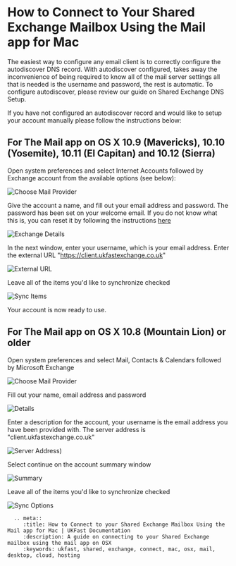 # How to Connect to Your Shared Exchange Mailbox Using the Mail app for Mac

The easiest way to configure any email client is to correctly configure the autodiscover DNS record. With autodiscover configured, takes away the inconvenience of being required to know all of the mail server settings all that is needed is the username and password, the rest is automatic. To configure autodiscover, please review our guide on Shared Exchange DNS Setup.

If you have not configured an autodiscover record and would like to setup your account manually please follow the instructions below:

## For The Mail app on OS X 10.9 (Mavericks), 10.10 (Yosemite), 10.11 (El Capitan) and 10.12 (Sierra)

Open system preferences and select Internet Accounts followed by Exchange account from the available options (see below):


 ![Choose Mail Provider](files/sharedexchangemac/mailprovider.PNG)

 Give the account a name, and fill out your email address and password. The password has been set on your welcome email. If you do not know what this is, you can reset it by following the instructions [here](sharedexchange/changepassword.html)

 ![Exchange Details](files/sharedexchangemac/exchangedetails.PNG)

 In the next window, enter your username, which is your email address.
   Enter the external URL "https://client.ukfastexchange.co.uk"

 ![External URL](files/sharedexchangemac/external.PNG)

 Leave all of the items you'd like to synchronize checked

 ![Sync Items](files/sharedexchangemac/synclist.PNG)

 Your account is now ready to use.

## For The Mail app on OS X 10.8 (Mountain Lion) or older

 Open system preferences and select Mail, Contacts & Calendars followed by Microsoft Exchange

 ![Choose Mail Provider](files/sharedexchangemac/mailprovider2.PNG)

 Fill out your name, email address and password

 ![Details](files/sharedexchangemac/exchangedetails2.PNG)

 Enter a description for the account, your username is the email
   address you have been provided with. The server address is
   "client.ukfastexchange.co.uk"

 ![Server Address](files/sharedexchangemac/server.PNG))

 Select continue on the account summary window

 ![Summary](files/sharedexchangemac/summary.PNG)

 Leave all of the items you'd like to synchronize checked

![Sync Options](files/sharedexchangemac/synclist2.PNG)

```eval_rst
  .. meta::
     :title: How to Connect to your Shared Exchange Mailbox Using the Mail app for Mac | UKFast Documentation
     :description: A guide on connecting to your Shared Exchange mailbox using the mail app on OSX
     :keywords: ukfast, shared, exchange, connect, mac, osx, mail, desktop, cloud, hosting

